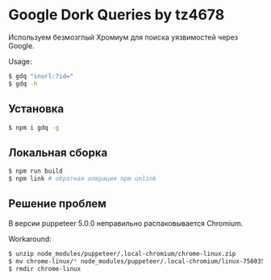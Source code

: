 # Google Dork Queries by tz4678

Используем безмозглый Хромиум для поиска уязвимостей через Google.

Usage:

```zsh
$ gdq "inurl:?id="
$ gdq -h
```

## Установка

```zsh
$ npm i gdq -g
```

## Локальная сборка

```zsh
$ npm run build
$ npm link # обратная операция npm unlink
```

## Решение проблем

В версии puppeteer 5.0.0 неправильно распаковывается Chromium.

Workaround:

```zsh
$ unzip node_modules/puppeteer/.local-chromium/chrome-linux.zip
$ mv chrome-linux/* node_modules/puppeteer/.local-chromium/linux-756035/chrome-linux
$ rmdir chrome-linux
```
